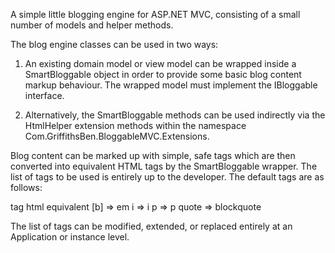 A simple little blogging engine for ASP.NET MVC, consisting of a small number of models and helper methods.

The blog engine classes can be used in two ways:

1. An existing domain model or view model can be wrapped inside a SmartBloggable object in order to provide some 
basic blog content markup behaviour. The wrapped model must implement the IBloggable interface.

2. Alternatively, the SmartBloggable methods can be used indirectly via the HtmlHelper extension methods within the namespace 
Com.GriffithsBen.BloggableMVC.Extensions.

Blog content can be marked up with simple, safe tags which are then converted into equivalent HTML tags by the 
SmartBloggable wrapper. The list of tags to be used is entirely up to the developer. The default tags are as follows:

tag		 html equivalent
[b]	  => em
i	  => i
p	  => p
quote => blockquote

The list of tags can be modified, extended, or replaced entirely at an Application or instance level.

